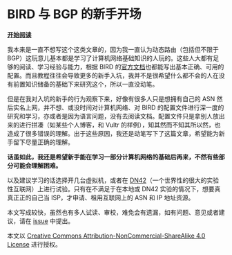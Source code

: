 # BIRD 与 BGP 的新手开场

**[开始阅读](./main.md)**

我本来是一直不想写这个这类文章的，因为我一直认为动态路由（包括但不限于 BGP）这玩意儿基本都是学习了计算机网络基础知识的人玩的。这些人大都有足够的阅读、学习经验与能力，根据 BIRD 的[官方文档](https://bird.network.cz/?get_doc&f=bird.html&v=20)也都能写出基本正确、可用的配置。而且教程往往会导致更多的新手入坑，我并不是很希望什么都不会的人在没有前置知识储备的基础下来研究这个，所以一直没动笔。

但是在我对入坑的新手的行为观察下来，好像有很多人只是想拥有自己的 ASN 然后实名上网，并不想、或没时间对计算机网络、对 BIRD 的配置文件进行深一度的研究和学习，亦或者是因为语言问题，没有去阅读文档。配置文件只是拿别人放出来的进行拼凑（如某些个人博客，和 Vultr 的样例），知其然而不知其所以然，也造成了很多错误的理解。出于这些原因，我还是动笔写下了这篇文章，希望能为新手留下尽量正确的理解。

**话虽如此，我还是希望新手能在学习一部分计算机网络的基础后再来，不然有些部分可能会理解困难。**

以及建议学习的话选择开几台虚拟机，或者在 [DN42](https://dn42.net/)（一个世界性的很大的实验性互联网）上进行试验。只有在不满足于在本地或 DN42 实验的情况下，想要真真正正的自己当 ISP，才申请、租用互联网上的 ASN 和 IP 地址资源。

本文写成较快，虽然也有多人试读、审校，难免会有遗漏，如有问题、意见或者建议，请在 [issue](https://github.com/moesoha/bird-bgp-kickstart/issues) 中提出。

本文以 [Creative Commons Attribution-NonCommercial-ShareAlike 4.0 License](https://creativecommons.org/licenses/by-nc-sa/4.0/) 进行授权。
